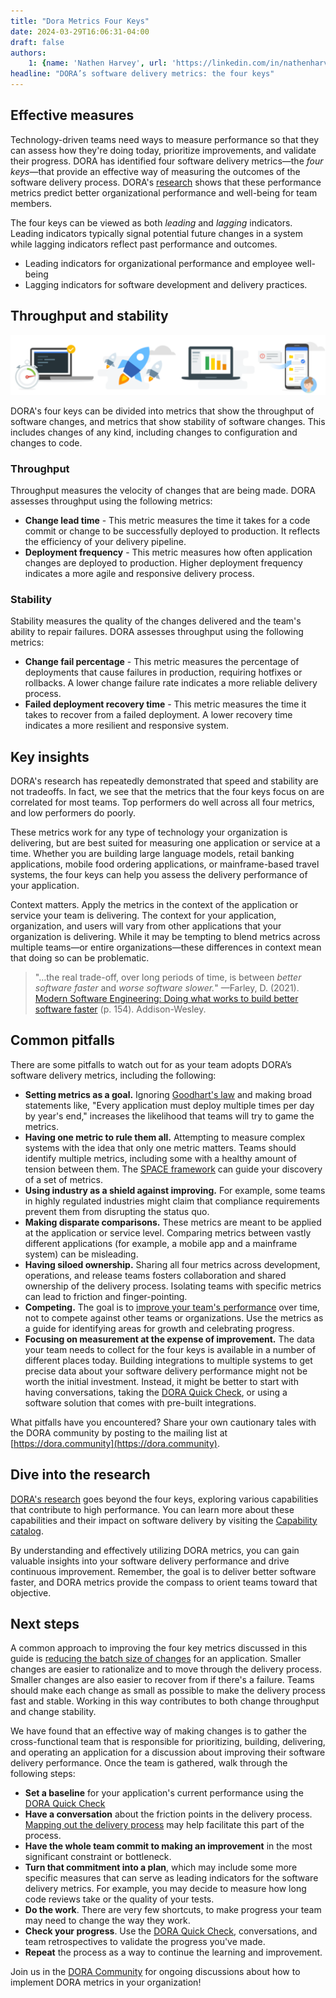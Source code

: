 ```yaml
---
title: "Dora Metrics Four Keys"
date: 2024-03-29T16:06:31-04:00
draft: false
authors: 
    1: {name: 'Nathen Harvey', url: 'https://linkedin.com/in/nathenharvey'}
headline: "DORA’s software delivery metrics: the four keys"
---
```

## Effective measures

Technology-driven teams need ways to measure performance so that they can assess how they're doing today, prioritize improvements, and validate their progress. DORA has identified four software delivery metrics—the _four keys_—that provide an effective way of measuring the outcomes of the software delivery process. DORA's [research](/research) shows that these performance metrics predict better organizational performance and well-being for team members.

The four keys can be viewed as both _leading_ and _lagging_ indicators. Leading indicators typically signal potential future changes in a system while lagging indicators reflect past performance and outcomes. 

<!-- TODO
Replace the following bullet points with a GRAPHIC (which might look a lot like DORA Core)
-->

* Leading indicators for organizational performance and employee well-being
* Lagging indicators for software development and delivery practices.

## Throughput and stability

![DORA's four keys](four-keys.png)

DORA's four keys can be divided into metrics that show the throughput of software changes,  and metrics that show stability of software changes. This includes changes of any kind, including changes to configuration and changes to code. 

### Throughput

Throughput measures the velocity of changes that are being made. DORA assesses throughput using the following metrics:

* **Change lead time** - This metric measures the time it takes for a code commit or change to be successfully deployed to production. It reflects the efficiency of your delivery pipeline.
* **Deployment frequency** - This metric measures how often application changes are deployed to production. Higher deployment frequency indicates a more agile and responsive delivery process.

### Stability

Stability measures the quality of the changes delivered and the team's ability to repair failures. DORA assesses throughput using the following metrics:

* **Change fail percentage** - This metric measures the percentage of deployments that cause failures in production, requiring hotfixes or rollbacks. A lower change failure rate indicates a more reliable delivery process.
* **Failed deployment recovery time** - This metric measures the time it takes to recover from a failed deployment. A lower recovery time indicates a more resilient and responsive system.

## Key insights

DORA's research has repeatedly demonstrated that speed and stability are not tradeoffs. In fact, we see that the  metrics that the four keys focus on are correlated for most teams. Top performers do well across all four metrics, and low performers do poorly.

These metrics work for any type of technology your organization is delivering, but are best suited for measuring one application or service at a time. Whether you are building large language models, retail banking applications, mobile food ordering applications, or mainframe-based travel systems, the four keys can help you assess the delivery performance of your application.

Context matters. Apply the metrics in the context of the application or service your team is delivering. The context for your application, organization, and users will vary from other applications that your organization is delivering. While it may be tempting to blend metrics across multiple teams—or entire organizations—these differences in context mean that doing so can be problematic.

> "…the real trade-off, over long periods of time, is between _better software faster_ and _worse software slower._" —Farley, D. (2021). [Modern Software Engineering: Doing what works to build better software faster](https://www.google.com/books/edition/Modern_Software_Engineering/rtnPEAAAQBAJ) (p. 154). Addison-Wesley. 

## Common pitfalls

There are some pitfalls to watch out for as your team adopts DORA’s software delivery metrics, including the following:

* **Setting metrics as a goal.** Ignoring [Goodhart's law](https://en.wikipedia.org/wiki/Goodhart%27s_law) and making broad statements like, "Every application must deploy multiple times per day by year's end," increases the likelihood that teams will try to game the metrics.
* **Having one metric to rule them all.** Attempting to measure complex systems with the idea that only one metric matters. Teams should identify multiple metrics, including some with a healthy amount of tension between them. The [SPACE framework](https://queue.acm.org/detail.cfm?id=3454124) can guide your discovery of a set of metrics.
* **Using industry as a shield against improving.** For example, some teams in highly regulated industries might claim that compliance requirements prevent them from disrupting the status quo.
* **Making disparate comparisons.** These metrics are meant to be applied at the application or service level. Comparing metrics between vastly different applications (for example, a mobile app and a mainframe system) can be misleading.
* **Having siloed ownership.** Sharing all four metrics across development, operations, and release teams fosters collaboration and shared ownership of the delivery process. Isolating teams with specific metrics can lead to friction and finger-pointing.
* **Competing.** The goal is to [improve your team's performance](/devops-capabilities/cultural/how-to-empower-software-delivery-teams/) over time, not to compete against other teams or organizations. Use the metrics as a guide for identifying areas for growth and celebrating progress.
* **Focusing on measurement at the expense of improvement.** The data your team needs to collect for the four keys is available in a number of different places today. Building integrations to multiple systems to get precise data about your software delivery performance might not be worth the initial investment. Instead, it might be better to start with having conversations, taking the [DORA Quick Check](/quickcheck), or using a software solution that comes with pre-built integrations.

What pitfalls have you encountered? Share your own cautionary tales with the DORA community by posting to the mailing list at [https://dora.community](https://dora.community).


## Dive into the research

[DORA's research](/research) goes beyond the four keys, exploring various capabilities that contribute to high performance. You can learn more about these capabilities and their impact on software delivery by visiting the [Capability catalog](/devops-capabilities/).

By understanding and effectively utilizing DORA metrics, you can gain valuable insights into your software delivery performance and drive continuous improvement. Remember, the goal is to deliver better software faster, and DORA metrics provide the compass to orient teams toward that objective.


## Next steps

A common approach to improving the four key metrics discussed in this guide is [reducing the batch size of changes](/devops-capabilities/process/working-in-small-batches/) for an application. Smaller changes are easier to rationalize and to move through the delivery process. Smaller changes are also easier to recover from if there's a failure. Teams should make each change as small as possible to make the delivery process fast and stable. Working in this way contributes to both change throughput and change stability.

We have found that an effective way of making changes is to gather the cross-functional team that is responsible for prioritizing, building, delivering, and operating an application for a discussion about improving their software delivery performance. Once the team is gathered, walk through the following steps:

* **Set a baseline** for your application's current performance using the [DORA Quick Check](/quickcheck)
* **Have a conversation** about the friction points in the delivery process. [Mapping out the delivery process](/devops-capabilities/process/work-visibility-in-value-stream/) may help facilitate this part of the process.
* **Have the whole team  commit to making an improvement** in the most significant constraint or bottleneck.
* **Turn that commitment into a plan**, which may include some more specific measures that can serve as leading indicators for the software delivery metrics. For example, you may decide to measure how long code reviews take or the quality of your tests.
* **Do the work**. There are very few shortcuts, to make progress your team may need to change the way they work.
* **Check your progress**. Use the [DORA Quick Check](/quickcheck), conversations, and team retrospectives to validate the progress you've made.
* **Repeat** the process as a way to continue the learning and improvement. 

Join us in the [DORA Community](https://dora.community) for ongoing discussions about how to implement DORA metrics in your organization!
